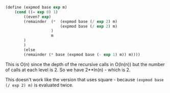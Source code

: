```lisp
(define (expmod base exp m)
    (cond ((= exp 0) 1)
        ((even? exp)
        (remainder  (*  (expmod base (/ exp 2) m)
                        (expmod base (/ exp 2) m)
                    )
                    m
        )
        )
        (else
        (remainder (* base (expmod base (- exp 1) m)) m))))
```

This is O(n) since the depth of the recursive calls in O(ln(n)) but the number of calls at each level is 2. So we have 2**ln(n) - which is 2.

This doesn't work like the version that uses square - because `(expmod base (/ exp 2) m)` is evaluated twice.
